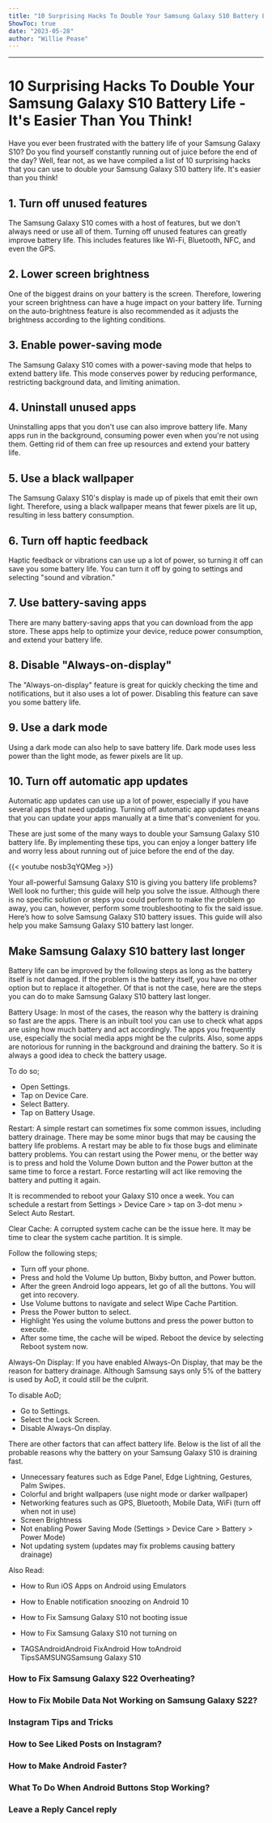 ```yaml
---
title: "10 Surprising Hacks To Double Your Samsung Galaxy S10 Battery Life - It's Easier Than You Think!"
ShowToc: true 
date: "2023-05-28"
author: "Willie Pease"
---
```

*****
# 10 Surprising Hacks To Double Your Samsung Galaxy S10 Battery Life - It's Easier Than You Think!

Have you ever been frustrated with the battery life of your Samsung Galaxy S10? Do you find yourself constantly running out of juice before the end of the day? Well, fear not, as we have compiled a list of 10 surprising hacks that you can use to double your Samsung Galaxy S10 battery life. It's easier than you think!

## 1. Turn off unused features

The Samsung Galaxy S10 comes with a host of features, but we don't always need or use all of them. Turning off unused features can greatly improve battery life. This includes features like Wi-Fi, Bluetooth, NFC, and even the GPS.

## 2. Lower screen brightness

One of the biggest drains on your battery is the screen. Therefore, lowering your screen brightness can have a huge impact on your battery life. Turning on the auto-brightness feature is also recommended as it adjusts the brightness according to the lighting conditions.

## 3. Enable power-saving mode

The Samsung Galaxy S10 comes with a power-saving mode that helps to extend battery life. This mode conserves power by reducing performance, restricting background data, and limiting animation.

## 4. Uninstall unused apps

Uninstalling apps that you don't use can also improve battery life. Many apps run in the background, consuming power even when you're not using them. Getting rid of them can free up resources and extend your battery life.

## 5. Use a black wallpaper

The Samsung Galaxy S10's display is made up of pixels that emit their own light. Therefore, using a black wallpaper means that fewer pixels are lit up, resulting in less battery consumption.

## 6. Turn off haptic feedback

Haptic feedback or vibrations can use up a lot of power, so turning it off can save you some battery life. You can turn it off by going to settings and selecting "sound and vibration."

## 7. Use battery-saving apps

There are many battery-saving apps that you can download from the app store. These apps help to optimize your device, reduce power consumption, and extend your battery life.

## 8. Disable "Always-on-display"

The "Always-on-display" feature is great for quickly checking the time and notifications, but it also uses a lot of power. Disabling this feature can save you some battery life.

## 9. Use a dark mode

Using a dark mode can also help to save battery life. Dark mode uses less power than the light mode, as fewer pixels are lit up.

## 10. Turn off automatic app updates

Automatic app updates can use up a lot of power, especially if you have several apps that need updating. Turning off automatic app updates means that you can update your apps manually at a time that's convenient for you.

These are just some of the many ways to double your Samsung Galaxy S10 battery life. By implementing these tips, you can enjoy a longer battery life and worry less about running out of juice before the end of the day.

{{< youtube nosb3qYQMeg >}} 



Your all-powerful Samsung Galaxy S10 is giving you battery life problems? Well look no further; this guide will help you solve the issue. Although there is no specific solution or steps you could perform to make the problem go away, you can, however, perform some troubleshooting to fix the said issue. Here’s how to solve Samsung Galaxy S10 battery issues. This guide will also help you make Samsung Galaxy S10 battery last longer.
 
## Make Samsung Galaxy S10 battery last longer
 
Battery life can be improved by the following steps as long as the battery itself is not damaged. If the problem is the battery itself, you have no other option but to replace it altogether. Of that is not the case, here are the steps you can do to make Samsung Galaxy S10 battery last longer.
 
Battery Usage: In most of the cases, the reason why the battery is draining so fast are the apps. There is an inbuilt tool you can use to check what apps are using how much battery and act accordingly. The apps you frequently use, especially the social media apps might be the culprits. Also, some apps are notorious for running in the background and draining the battery. So it is always a good idea to check the battery usage.
 

 
To do so;
 
- Open Settings.
 - Tap on Device Care.
 - Select Battery.
 - Tap on Battery Usage.

 
Restart: A simple restart can sometimes fix some common issues, including battery drainage. There may be some minor bugs that may be causing the battery life problems. A restart may be able to fix those bugs and eliminate battery problems. You can restart using the Power menu, or the better way is to press and hold the Volume Down button and the Power button at the same time to force a restart. Force restarting will act like removing the battery and putting it again.
 
It is recommended to reboot your Galaxy S10 once a week. You can schedule a restart from Settings > Device Care > tap on 3-dot menu > Select Auto Restart.
 
Clear Cache: A corrupted system cache can be the issue here. It may be time to clear the system cache partition. It is simple.
 
Follow the following steps;
 
- Turn off your phone.
 - Press and hold the Volume Up button, Bixby button, and Power button.
 - After the green Android logo appears, let go of all the buttons. You will get into recovery.
 - Use Volume buttons to navigate and select Wipe Cache Partition.
 - Press the Power button to select.
 - Highlight Yes using the volume buttons and press the power button to execute.
 - After some time, the cache will be wiped. Reboot the device by selecting Reboot system now.

 
Always-On Display: If you have enabled Always-On Display, that may be the reason for battery drainage. Although Samsung says only 5% of the battery is used by AoD, it could still be the culprit.
 
To disable AoD;
 
- Go to Settings.
 - Select the Lock Screen.
 - Disable Always-On display.

 
There are other factors that can affect battery life. Below is the list of all the probable reasons why the battery on your Samsung Galaxy S10 is draining fast.
 
- Unnecessary features such as Edge Panel, Edge Lightning, Gestures, Palm Swipes.
 - Colorful and bright wallpapers (use night mode or darker wallpaper)
 - Networking features such as GPS, Bluetooth, Mobile Data, WiFi (turn off when not in use)
 - Screen Brightness
 - Not enabling Power Saving Mode (Settings > Device Care > Battery > Power Mode)
 - Not updating system (updates may fix problems causing battery drainage)

 
Also Read:
 
- How to Run iOS Apps on Android using Emulators
 - How to Enable notification snoozing on Android 10
 - How to Fix Samsung Galaxy S10 not booting issue
 - How to Fix Samsung Galaxy S10 not turning on

 
- TAGSAndroidAndroid FixAndroid How toAndroid TipsSAMSUNGSamsung Galaxy S10

 
### How to Fix Samsung Galaxy S22 Overheating?
 
### How to Fix Mobile Data Not Working on Samsung Galaxy S22?
 
### Instagram Tips and Tricks
 
### How to See Liked Posts on Instagram?
 
### How to Make Android Faster?
 
### What To Do When Android Buttons Stop Working?
 
### Leave a Reply Cancel reply





